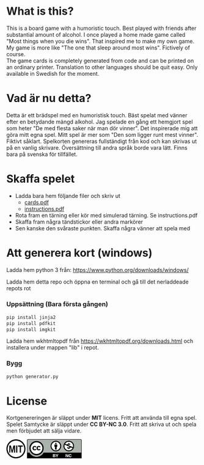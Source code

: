# What is this?
This is a board game with a humoristic touch. Best played with friends after substantial amount of alcohol.
I once played a home made game called "Most things when you die wins". That inspired me to make my own game.
My game is more like "The one that sleep around most wins". Fictively of course.  
The game cards is completely generated from code and can be printed on an ordinary printer. Translation to
other languages should be quit easy. Only available in Swedish for the moment.

# Vad är nu detta?
Detta är ett brädspel med en humoristisk touch. Bäst spelat med vänner efter en betydande mängd alkohol.
Jag spelade en gång ett hemgjort spel som heter "De med flesta saker när man dör vinner". Det inspirerade 
mig att göra mitt egna spel. Mitt spel är mer som "Den som ligger runt mest vinner". Fiktivt såklart.
Spelkorten genereras fullständigt från kod och kan skrivas ut på en vanlig skrivare. Översättning till
andra språk borde vara lätt. Finns bara på svenska för tillfället.

# Skaffa spelet
* Ladda bara hem följande filer och skriv ut
  * [cards.pdf](https://github.com/hakanols/Samtycke/releases/latest/download/cards.pdf)
  * [instructions.pdf](https://github.com/hakanols/Samtycke/releases/latest/download/instructions.pdf)
* Rota fram en tärning eller kör med simulerad tärning. Se instructions.pdf
* Skaffa fram några tändstickor eller andra markörer
* Sen kanske den svåraste punkten. Skaffa några vänner att spela med

# Att generera kort (windows)
Ladda hem python 3 från:
https://www.python.org/downloads/windows/

Ladda hem detta repo och öppna en terminal och gå till det nerladdeade repots rot

### Uppsättning (Bara första gången)
```
pip install jinja2
pip install pdfkit
pip install imgkit
```
Ladda hem wkhtmltopdf från https://wkhtmltopdf.org/downloads.html och installera under mappen "lib" i repot.

### Bygg
```
python generator.py
```

# License
<p>Kortgenereringen är släppt under <b>MIT</b> licens. Fritt att använda till egna spel.<br>
Spelet Samtycke är släppt under <b>CC BY-NC 3.0</b>. Fritt att skriva ut och spela men förbjudet att sälja vidare.</p>
<a rel="license" href="https://opensource.org/licenses/MIT/"><img alt="MIT-license" src="Images/MIT-license.svg" height="50"/></a>
<a rel="license" href="http://creativecommons.org/licenses/by-nc/3.0/"><img alt="CC by-nc" src="Images/CC-by-nc.svg" height="50"/></a>
